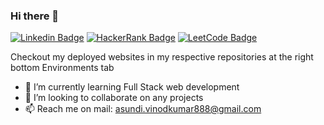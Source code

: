 ### Hi there 👋


[![Linkedin Badge](https://img.shields.io/badge/-Vinod-blue?style=flat-square&logo=Linkedin&logoColor=white&link=https://www.linkedin.com/in/vinod-kumar-a2188210a/)](https://www.linkedin.com/in/vinod-kumar-a2188210a/)
[![HackerRank Badge](https://img.shields.io/badge/HackerRank-asundi_vinod888-red)](https://www.hackerrank.com/asundi_vinod888)
[![LeetCode Badge](https://img.shields.io/badge/LeetCode-vinod888-orange)](https://leetcode.com/vinod888/)

Checkout my deployed websites in my respective repositories at the right bottom Environments tab


- 🌱 I’m currently learning Full Stack web development
- 👯 I’m looking to collaborate on any projects
- 📫 Reach me on mail: asundi.vinodkumar888@gmail.com
